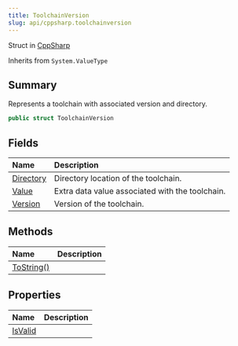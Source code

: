 ```yaml
---
title: ToolchainVersion
slug: api/cppsharp.toolchainversion
---
```

Struct in [CppSharp](/api/cppsharp)

Inherits from `System.ValueType`

## Summary

Represents a toolchain with associated version and directory.

```csharp
public struct ToolchainVersion
```

## Fields

|Name|Description|
|:---|:---|
|[Directory](/api/cppsharp/toolchainversion/directory)|Directory location of the toolchain.|
|[Value](/api/cppsharp/toolchainversion/value)|Extra data value associated with the toolchain.|
|[Version](/api/cppsharp/toolchainversion/version)|Version of the toolchain.|

## Methods

|Name|Description|
|:---|:---|
|[ToString\(\)](/api/cppsharp/toolchainversion/tostring)||

## Properties

|Name|Description|
|:---|:---|
|[IsValid](/api/cppsharp/toolchainversion/isvalid)||

